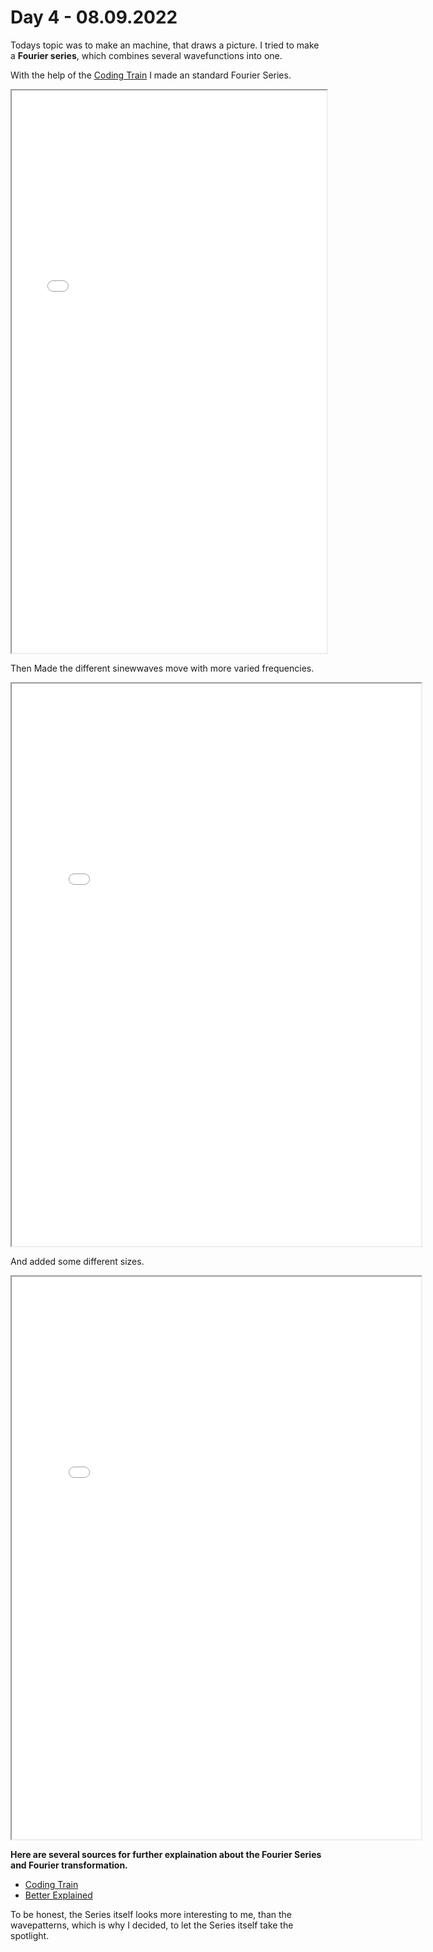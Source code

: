 # **Day 4 - 08.09.2022**

Todays topic was to make an machine, that draws a picture. I tried to make a **Fourier series**, which combines several wavefunctions into one.

With the help of the [Coding Train](https://www.youtube.com/watch?v=Mm2eYfj0SgA&t=1421s) I made an standard Fourier Series.
<iframe src="02/index.html" width="100%" height="900px"></iframe>

Then Made the different sinewwaves move with more varied frequencies.

<iframe src="03/index.html" width="130%" height="900px"></iframe>

And added some different sizes.

<iframe src="01/index.html" width="130%" height="900px"></iframe>

**Here are several sources for further explaination about the Fourier Series and Fourier transformation.**
- [Coding Train](https://www.youtube.com/watch?v=Mm2eYfj0SgA)
- [Better Explained](https://betterexplained.com/articles/an-interactive-guide-to-the-fourier-transform/)


To be honest, the Series itself looks more interesting to me, than the wavepatterns, which is why I decided, to let the Series itself take the spotlight.
